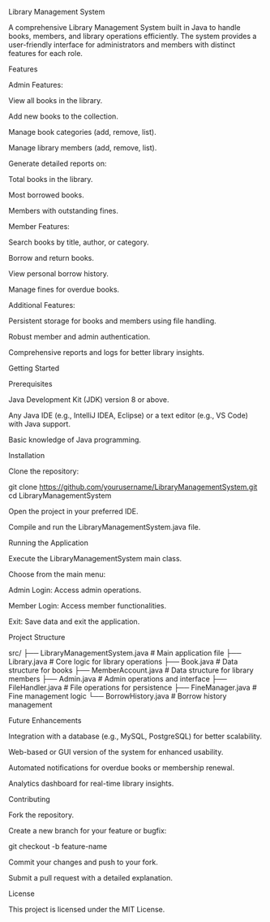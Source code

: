Library Management System

A comprehensive Library Management System built in Java to handle books, members, and library operations efficiently. The system provides a user-friendly interface for administrators and members with distinct features for each role.

Features

Admin Features:

View all books in the library.

Add new books to the collection.

Manage book categories (add, remove, list).

Manage library members (add, remove, list).

Generate detailed reports on:

Total books in the library.

Most borrowed books.

Members with outstanding fines.

Member Features:

Search books by title, author, or category.

Borrow and return books.

View personal borrow history.

Manage fines for overdue books.

Additional Features:

Persistent storage for books and members using file handling.

Robust member and admin authentication.

Comprehensive reports and logs for better library insights.

Getting Started

Prerequisites

Java Development Kit (JDK) version 8 or above.

Any Java IDE (e.g., IntelliJ IDEA, Eclipse) or a text editor (e.g., VS Code) with Java support.

Basic knowledge of Java programming.

Installation

Clone the repository:

git clone https://github.com/yourusername/LibraryManagementSystem.git
cd LibraryManagementSystem

Open the project in your preferred IDE.

Compile and run the LibraryManagementSystem.java file.

Running the Application

Execute the LibraryManagementSystem main class.

Choose from the main menu:

Admin Login: Access admin operations.

Member Login: Access member functionalities.

Exit: Save data and exit the application.

Project Structure

src/
├── LibraryManagementSystem.java   # Main application file
├── Library.java                   # Core logic for library operations
├── Book.java                      # Data structure for books
├── MemberAccount.java             # Data structure for library members
├── Admin.java                     # Admin operations and interface
├── FileHandler.java               # File operations for persistence
├── FineManager.java               # Fine management logic
└── BorrowHistory.java             # Borrow history management

Future Enhancements

Integration with a database (e.g., MySQL, PostgreSQL) for better scalability.

Web-based or GUI version of the system for enhanced usability.

Automated notifications for overdue books or membership renewal.

Analytics dashboard for real-time library insights.

Contributing

Fork the repository.

Create a new branch for your feature or bugfix:

git checkout -b feature-name

Commit your changes and push to your fork.

Submit a pull request with a detailed explanation.

License

This project is licensed under the MIT License.

